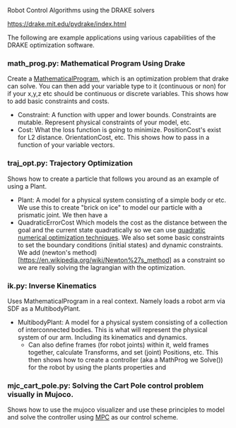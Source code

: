 Robot Control Algorithms using the DRAKE solvers

https://drake.mit.edu/pydrake/index.html

The following are example applications using various capabilities of the DRAKE optimization software.

### math_prog.py: Mathematical Program Using Drake
Create a [MathematicalProgram](https://drake.mit.edu/doxygen_cxx/classdrake_1_1solvers_1_1_mathematical_program.html), which is an optimization problem that drake can solve. 
You can then add your variable type to it (continuous or non) for if your x,y,z etc should be 
continuous or discrete variables.
This shows how to add basic constraints and costs.
- Constraint:
    A function with upper and lower bounds. Constraints are mutable.
    Represent physical constraints of your model, etc.
- Cost:
    What the loss function is going to minimize. PositionCost's exist for L2 distance.
    OrientationCost, etc. This shows how to pass in a function of your variable vectors.

### traj_opt.py: Trajectory Optimization
Shows how to create a particle that follows you around as an example of using a Plant.
- Plant:
    A model for a physical system consisting of a simple body or etc.
We use this to create "brick on ice" to model our particle with a prismatic joint.
We then have a 
- QuadraticErrorCost
    Which models the cost as the distance between the goal and the current state quadratically
    so we can use [quadratic numerical optimization techniques](https://en.wikipedia.org/wiki/Quadratic_programming).
We also set some basic constraints to set the boundary conditions (initial states) and dynamic constraints.
We add (newton's method)[https://en.wikipedia.org/wiki/Newton%27s_method] as a constraint so we are really solving the lagrangian with the optimization.

### ik.py: Inverse Kinematics 
Uses MathematicalProgram in a real context. Namely loads a robot arm via SDF as a 
MultibodyPlant.
- MultibodyPlant: 
    A model for a physical system consisting of a collection of interconnected bodies.
    This is what will represent the physical system of our arm. Including its kinematics and 
    dynamics.
    - Can also define frames (for robot joints) within it, weld frames together, calculate Transforms, and set (joint) Positions, etc.
This then shows how to create a controller (aka a MathProg we Solve()) for the robot by using the plants properties and 

### mjc_cart_pole.py: Solving the Cart Pole control problem visually in Mujoco.
Shows how to use the mujoco visualizer and use these principles to model and solve the controller using [MPC](https://en.wikipedia.org/wiki/Model_predictive_control) as our control scheme.

